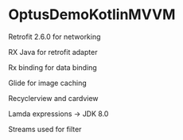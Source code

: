 # OptusDemoKotlinMVVM

Retrofit 2.6.0 for networking

RX Java for retrofit adapter

Rx binding for data binding

Glide for image caching

Recyclerview and cardview

Lamda expressions -> JDK 8.0 

Streams used for filter
